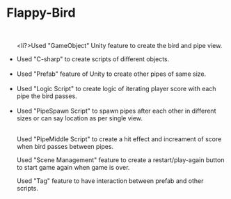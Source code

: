 # Flappy-Bird
<br/>
<ul>

<li?>Used "GameObject" Unity feature to create the bird and pipe view.</li><br/>

<li>Used "C-sharp" to create scripts of different objects.</li><br/>

<li>Used "Prefab" feature of Unity to create other pipes of same size.</li><br/>

<li>Used "Logic Script" to create logic of iterating player score with each pipe the bird passes.</li><br/>

<li>Used "PipeSpawn Script" to spawn pipes after each other in different sizes or can say location as per single view.</li><br/>

Used "PipeMiddle Script" to create a hit effect and increament of score when bird passes between pipes.<br/>

Used "Scene Management" feature to create a restart/play-again button to start game again when game is over.<br/>

Used "Tag" feature to have interaction between prefab and other scripts.<br/>

</ul>